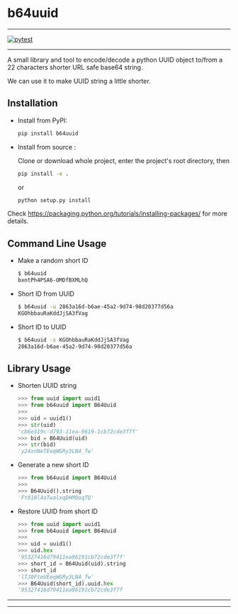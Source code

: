 # b64uuid

---

[![pytest](https://github.com/tanbro/b64uuid/workflows/pytest/badge.svg)](https://github.com/tanbro/b64uuid/actions?query=workflow%3Apytest)

---

A small library and tool to encode/decode a python UUID object to/from a 22 characters shorter URL safe base64 string.

We can use it to make UUID string a little shorter.

## Installation

- Install from PyPI:

  ```bash
  pip install b64uuid
  ```

- Install from source :

  Clone or download whole project, enter the project's root directory, then

  ```bash
  pip install -e .
  ```

  or

  ```bash
  python setup.py install
  ```

Check <https://packaging.python.org/tutorials/installing-packages/> for more details.

## Command Line Usage

- Make a random short ID

  ```bash
  $ b64uuid
  bxntPh4PSA6-OMDfBXMLhQ
  ```

- Short ID from UUID

  ```bash
  $ b64uuid -u 2863a16d-b6ae-45a2-9d74-98d20377d56a
  KGOhbbauRaKddJjSA3fVag
  ```

- Short ID to UUID

  ```bash
  $ b64uuid -s KGOhbbauRaKddJjSA3fVag
  2863a16d-b6ae-45a2-9d74-98d20377d56a
  ```

## Library Usage

- Shorten UUID string

  ```python
  >>> from uuid import uuid1
  >>> from b64uuid import B64Uuid
  >>>
  >>> uid = uuid1()
  >>> str(uid)
  'cb6e319c-d793-11ea-9619-1cb72cde3f7f'
  >>> bid = B64Uuid(uid)
  >>> str(bid)
  'y24xnNeTEeqWGRy3LN4_fw'
  ```

- Generate a new short ID

  ```python
  >>> from b64uuid import B64Uuid
  >>>
  >>> B64Uuid().string
  'Ft018l4aTwalxqDHMQoqTQ'
  ```

- Restore UUID from short ID

  ```python
  >>> from uuid import uuid1
  >>> from b64uuid import B64Uuid
  >>>
  >>> uid = uuid1()
  >>> uid.hex
  '95327416d79411ea96191cb72cde3f7f'
  >>> short_id = B64Uuid(uid).string
  >>> short_id
  'lTJ0FteUEeqWGRy3LN4_fw'
  >>> B64Uuid(short_id).uuid.hex
  '95327416d79411ea96191cb72cde3f7f
  ```

---

[pypi]: https://pypi.org/ "PyPI is the default Package Index for the Python community."

---
